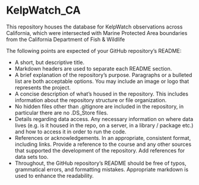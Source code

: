 # KelpWatch_CA
This repository houses the database for KelpWatch observations across California, which were intersected with Marine Protected Area boundaries from the California Department of Fish &amp; Wildlife

The following points are expected of your GitHub repository’s README:
- A short, but descriptive title.
- Markdown headers are used to separate each README section.
- A brief explanation of the repository’s purpose. Paragraphs or a bulleted list are both acceptable options. You may include an image or logo that represents the project.
- A concise description of what’s housed in the repository. This includes information about the repository structure or file organization.
- No hidden files other than .gitignore are included in the repository, in particular there are no .DS_Store files. 
- Details regarding data access. Any necessary information on where data lives (e.g. is it housed in the repo, on a server, in a library / package etc.) and how to access it in order to run the code.
- References or acknowledgements. In an appropriate, consistent format, including links. Provide a reference to the course and any other sources that supported the development of the repository. Add references for data sets too.
- Throughout, the GitHub repository’s README should be free of typos, grammatical errors, and formatting mistakes. Appropriate markdown is used to enhance the readability. 
